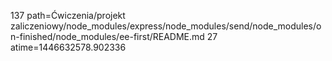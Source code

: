 137 path=Ćwiczenia/projekt zaliczeniowy/node_modules/express/node_modules/send/node_modules/on-finished/node_modules/ee-first/README.md
27 atime=1446632578.902336
